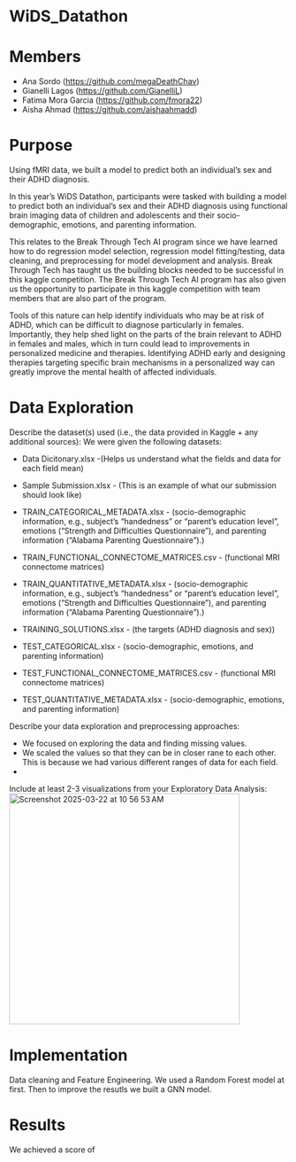 # WiDS_Datathon
# Members 
- Ana Sordo (https://github.com/megaDeathChav)
- Gianelli Lagos (https://github.com/GianelliL)
- Fatima Mora Garcia (https://github.com/fmora22)
- Aisha Ahmad (https://github.com/aishaahmadd)

# Purpose
Using fMRI data, we built a model to predict both an individual’s sex and their ADHD diagnosis.

In this year’s WiDS Datathon, participants were tasked with building a model to predict both an individual’s sex and their ADHD diagnosis using functional brain imaging data of children and adolescents and their socio-demographic, emotions, and parenting information. 

This relates to the Break Through Tech AI program since we have learned how to do regression model selection, regression model fitting/testing, data cleaning, and preprocessing for model development and analysis. Break Through Tech has taught us the building blocks needed to be successful in this kaggle competition. The Break Through Tech AI program has also given us the opportunity to participate in this kaggle competition with team members that are also part of the program. 

Tools of this nature can help identify individuals who may be at risk of ADHD, which can be difficult to diagnose particularly in females. Importantly, they help shed light on the parts of the brain relevant to ADHD in females and males, which in turn could lead to improvements in personalized medicine and therapies. Identifying ADHD early and designing therapies targeting specific brain mechanisms in a personalized way can greatly improve the mental health of affected individuals.

# Data Exploration
Describe the dataset(s) used (i.e., the data provided in Kaggle + any additional sources):
We were given the following datasets:

- Data Dicitonary.xlsx -(Helps us understand what the fields and data for each field mean)

- Sample Submission.xlsx - (This is an example of what our submission should look like)

- TRAIN_CATEGORICAL_METADATA.xlsx - (socio-demographic information, e.g., subject’s “handedness” or “parent’s education level”, emotions (“Strength and Difficulties Questionnaire”), and parenting information (“Alabama Parenting Questionnaire”).)

- TRAIN_FUNCTIONAL_CONNECTOME_MATRICES.csv - (functional MRI connectome matrices)

- TRAIN_QUANTITATIVE_METADATA.xlsx - (socio-demographic information, e.g., subject’s “handedness” or “parent’s education level”, emotions (“Strength and Difficulties Questionnaire”), and parenting information (“Alabama Parenting Questionnaire”).)

- TRAINING_SOLUTIONS.xlsx  - (the targets (ADHD diagnosis and sex))

- TEST_CATEGORICAL.xlsx - (socio-demographic, emotions, and parenting information)

- TEST_FUNCTIONAL_CONNECTOME_MATRICES.csv - (functional MRI connectome matrices)

- TEST_QUANTITATIVE_METADATA.xlsx - (socio-demographic, emotions, and parenting information)

Describe your data exploration and preprocessing approaches:
- We focused on exploring the data and finding missing values.
- We scaled the values so that they can be in closer rane to each other. This is because we had various different ranges of data for each field.
- 


Include at least 2-3 visualizations from your Exploratory Data Analysis:
<img width="417" alt="Screenshot 2025-03-22 at 10 56 53 AM" src="https://github.com/user-attachments/assets/c8a5ed78-cfd8-4015-b94e-38a12527b79d" />


# Implementation
Data cleaning and Feature Engineering.
We used a Random Forest model at first. Then to improve the resutls we built a GNN model.

# Results
We achieved a score of 

